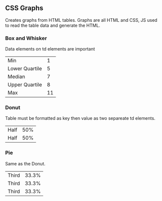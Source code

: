 ## CSS Graphs
Creates graphs from HTML tables. Graphs are all HTML and CSS, JS used to read the table data and generate the HTML.

### Box and Whisker
Data elements on td elements are important
	<table data-graph="box-and-whisker">
		<tr>
			<td>Min</td>
			<td data-role="min">1</td>
		</tr>
		<tr>
			<td>Lower Quartile</td>
			<td data-role="lower-q">5</td>
		</tr>
		<tr>
			<td>Median</td>
			<td data-role="median">7</td>
		</tr>
		<tr>
			<td>Upper Quartile</td>
			<td data-role="upper-q">8</td>
		</tr>
		<tr>
			<td>Max</td>
			<td data-role="max">11</td>
		</tr>
	</table>
	

### Donut
Table must be formatted as key then value as two separeate td elements.
	<table data-graph="donut">
		<tr>
			<td>Half</td>
			<td>50%</td>
		</tr>
		<tr>
			<td>Half</td>
			<td>50%</td>
		</tr>
	</table>

### Pie
Same as the Donut.
	<table data-graph="pie">
		<tr>
			<td>Third</td>
			<td>33.3%</td>
		</tr>
		<tr>
			<td>Third</td>
			<td>33.3%</td>
		</tr>
		<tr>
			<td>Third</td>
			<td>33.3%</td>
		</tr>
	</table>
